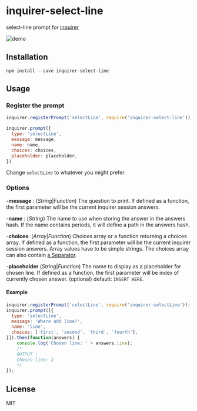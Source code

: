 # inquirer-select-line

select-line prompt for [inquirer](https://github.com/SBoudrias/Inquirer.js)

![demo](https://media.giphy.com/media/xUA7b1MxpngddUvdHW/giphy.gif)

## Installation

```
npm install --save inquirer-select-line
```

## Usage

### Register the prompt

```javascript
inquirer.registerPrompt('selectLine', require('inquirer-select-line'));

inquirer.prompt({
  type: 'selectLine',
  message: message,
  name: name,
  choices: choices,
  placeholder: placeholder,
})
```

Change `selectLine` to whatever you might prefer.

### Options
-**message** : (*String*|*Function*) The question to print. If defined as a function, the first parameter will be the current inquirer session answers.

-**name** : (*String*) The name to use when storing the answer in the answers hash. If the name contains periods, it will define a path in the answers hash.

-**choices**: (*Array*|*Function*) Choices array or a function returning a choices array. If defined as a function, the first parameter will be the current inquirer session answers. Array values have to be simple strings. The choices array can also contain [a Separator](https://github.com/SBoudrias/Inquirer.js/#separator).

-**placeholder** (*String*|*Function*) The name to display as a placeholder for chosen line. If defined as a function, the first parameter will be index of currently chosen answer. (optional) default: `INSERT HERE`.

#### Example

```javascript
inquirer.registerPrompt('selectLine', require('inquirer-selectLine'));
inquirer.prompt([{
  type: 'selectLine',
  message: 'Where add line?',
  name: 'line',
  choices: ['first', 'second', 'third', 'fourth'],
}]).then(function(answers) {
    console.log('Chosen line: ' + answers.line);
    /*
    OUTPUT :
    Chosen line: 2
    */
});
```

## License
MIT
